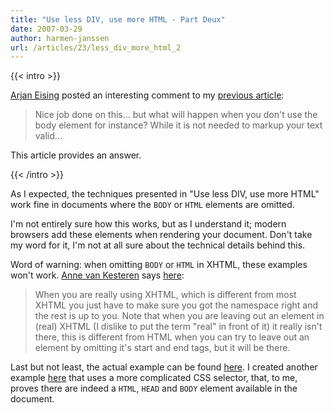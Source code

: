 ```yaml
---
title: "Use less DIV, use more HTML - Part Deux"
date: 2007-03-29
author: harmen-janssen
url: /articles/23/less_div_more_html_2
---
```


{{< intro >}}
<p>
<a href="http://arjaneising.nl/">Arjan Eising</a> posted an interesting comment to my <a href="http://www.whatstyle.net/articles/22/less_div_more_html">previous article</a>:</p>
<blockquote>
<p>
Nice job done on this... but what will happen when you don't use the body element for instance? While it is not needed to markup your text valid...
</p>
</blockquote>
<p>This article provides an answer.</p>
{{< /intro >}}

As I expected, the techniques presented in "Use less DIV, use more HTML" work fine in documents where the `BODY` or `HTML` elements are omitted.

I'm not entirely sure how this works, but as I understand it; modern browsers add these elements when rendering your document. Don't take my word for it, I'm not at all sure about the technical details behind this.

Word of warning: when omitting `BODY` or `HTML` in XHTML, these examples won't work. [Anne van Kesteren](http://www.annevankesteren.nl) says [here](http://annevankesteren.nl/2004/10/standards):

> When you are really using XHTML, which is different from most XHTML you just have to make sure you got the namespace right and the rest is up to you. Note that when you are leaving out an element in (real) XHTML (I dislike to put the term "real" in front of it) it really isn't there, this is different from HTML when you can try to leave out an element by omitting it's start and end tags, but it will be there.

Last but not least, the actual example can be found [here](http://www.whatstyle.net/examples/nobody.html). I created another example [here](http://www.whatstyle.net/examples/nobody2.html) that uses a more complicated CSS selector, that, to me, proves there are indeed a `HTML`, `HEAD` and `BODY` element available in the document.